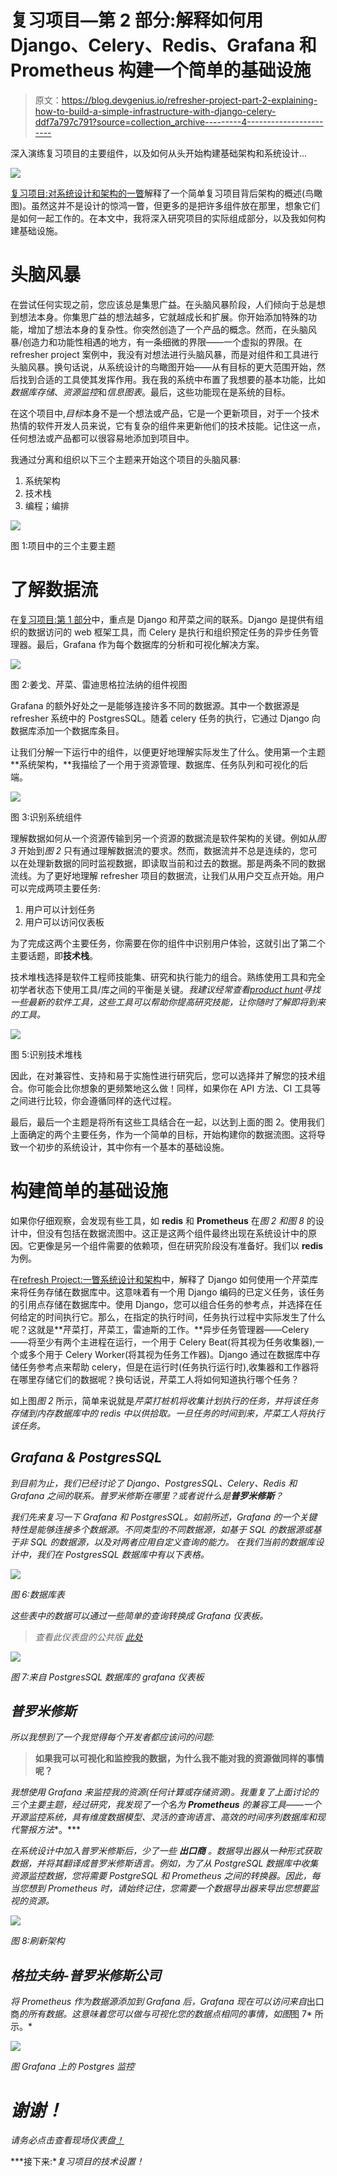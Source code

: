 # 复习项目—第 2 部分:解释如何用 Django、Celery、Redis、Grafana 和 Prometheus 构建一个简单的基础设施

> 原文：<https://blog.devgenius.io/refresher-project-part-2-explaining-how-to-build-a-simple-infrastructure-with-django-celery-ddf7a797c791?source=collection_archive---------4----------------------->

深入演练复习项目的主要组件，以及如何从头开始构建基础架构和系统设计…

![](img/728dc780c6e599dbd60306edee4cfb29.png)

[复习项目:对系统设计和架构的一瞥](https://medium.com/@ibrahimroshdy/refresher-project-a-glimpse-of-system-design-and-architecture-aaef28510dd4)解释了一个简单复习项目背后架构的概述(鸟瞰图)。虽然这并不是设计的惊鸿一瞥，但更多的是把许多组件放在那里，想象它们是如何一起工作的。在本文中，我将深入研究项目的实际组成部分，以及我如何构建基础设施。

# 头脑风暴

在尝试任何实现之前，您应该总是集思广益。在头脑风暴阶段，人们倾向于总是想到想法本身。你集思广益的想法越多，它就越成长和扩展。你开始添加特殊的功能，增加了想法本身的复杂性。你突然创造了一个产品的概念。然而，在头脑风暴/创造力和功能性相遇的地方，有一条细微的界限——一个虚拟的界限。在 refresher project 案例中，我没有对想法进行头脑风暴，而是对组件和工具进行头脑风暴。换句话说，从系统设计的鸟瞰图开始——从有目标的更大范围开始，然后找到合适的工具使其发挥作用。我在我的系统中布置了我想要的基本功能，比如*数据库存储*、*资源监控*和*信息图表*。最后，这些功能现在是系统的目标。

在这个项目中,*目标*本身不是一个想法或产品，它是一个更新项目，对于一个技术热情的软件开发人员来说，它有复杂的组件来更新他们的技术技能。记住这一点，任何想法或产品都可以很容易地添加到项目中。

我通过分离和组织以下三个主题来开始这个项目的头脑风暴:

1.  系统架构
2.  技术栈
3.  编程；编排

![](img/ec6b3678e0fa72ff7d3c0b5f0293265f.png)

图 1:项目中的三个主要主题

# 了解数据流

在[复习项目:第 1 部分](https://medium.com/@ibrahimroshdy/refresher-project-a-glimpse-of-system-design-and-architecture-aaef28510dd4)中，重点是 Django 和芹菜之间的联系。Django 是提供有组织的数据访问的 web 框架工具，而 Celery 是执行和组织预定任务的异步任务管理器。最后，Grafana 作为每个数据库的分析和可视化解决方案。

![](img/959b27e6475648ff9cd1a67c55c70373.png)

图 2:姜戈、芹菜、雷迪思格拉法纳的组件视图

Grafana 的额外好处之一是能够连接许多不同的数据源。其中一个数据源是 refresher 系统中的 PostgresSQL。随着 celery 任务的执行，它通过 Django 向数据库添加一个数据库条目。

让我们分解一下运行中的组件，以便更好地理解实际发生了什么。使用第一个主题**系统架构，**我描绘了一个用于资源管理、数据库、任务队列和可视化的后端。

![](img/1272748ca763e92c4c0aaa7ef5db7bb8.png)

图 3:识别系统组件

理解数据如何从一个资源传输到另一个资源的数据流是软件架构的关键。例如从*图 3* 开始到*图 2* 只有通过理解数据流的要求。然而，数据流并不总是连续的，您可以在处理新数据的同时监视数据，即读取当前和过去的数据。那是两条不同的数据流线。为了更好地理解 refresher 项目的数据流，让我们从用户交互点开始。用户可以完成两项主要任务:

1.  用户可以计划任务
2.  用户可以访问仪表板

为了完成这两个主要任务，你需要在你的组件中识别用户体验，这就引出了第二个主要话题，即**技术栈**。

技术堆栈选择是软件工程师技能集、研究和执行能力的组合。熟练使用工具和完全初学者状态下使用工具/库之间的平衡是关键。*我建议经常查看*[*product hunt*](https://www.producthunt.com/)*寻找一些最新的软件工具，这些工具可以帮助你提高研究技能，让你随时了解即将到来的工具。*

![](img/45120b7233217fc4b74a024897172d55.png)

图 5:识别技术堆栈

因此，在对兼容性、支持和易于实施性进行研究后，您可以选择并了解您的技术组合。你可能会比你想象的更频繁地这么做！同样，如果你在 API 方法、CI 工具等之间进行比较，你会遵循同样的迭代过程。

最后，最后一个主题是将所有这些工具结合在一起，以达到上面的图 2。使用我们上面确定的两个主要任务，作为一个简单的目标，开始构建你的数据流图。这将导致一个初步的系统设计，其中你有一个基本的基础设施。

# 构建简单的基础设施

如果你仔细观察，会发现有些工具，如 **redis** 和 **Prometheus** 在*图 2 和图 8* 的设计中，但没有包括在数据流图中。这正是这两个组件最终出现在系统设计中的原因。它更像是另一个组件需要的依赖项，但在研究阶段没有准备好。我们以 **redis** 为例。

在[refresh Project:一瞥系统设计和架构](https://medium.com/@ibrahimroshdy/refresher-project-a-glimpse-of-system-design-and-architecture-aaef28510dd4)中，解释了 Django 如何使用一个芹菜库来将任务存储在数据库中。这意味着有一个用 Django 编码的已定义任务，该任务的引用点存储在数据库中。使用 Django，您可以组合任务的参考点，并选择在任何给定的时间执行它。那么，在指定的执行时间，任务执行过程中实际发生了什么呢？这就是**芹菜打，芹菜工，雷迪斯的工作。**异步任务管理器——Celery——将至少有两个主进程在运行，一个用于 Celery Beat(将其视为任务收集器),一个或多个用于 Celery Worker(将其视为任务工作器)。Django 通过在数据库中存储任务参考点来帮助 celery，但是在运行时(任务执行运行时),收集器和工作器将在哪里存储它们的数据呢？换句话说，芹菜工人将如何知道执行哪个任务？

如上图*图 2* 所示，简单来说就是*芹菜打桩机将收集计划执行的任务，并将该任务存储到内存数据库中的 redis 中以供拾取。一旦任务的时间到来，芹菜工人将执行该任务。*

## *Grafana & PostgresSQL*

*到目前为止，我们已经讨论了 Django、PostgresSQL、Celery、Redis 和 Grafana 之间的联系。普罗米修斯在哪里？或者说什么是**普罗米修斯**？*

*我们先来复习一下 Grafana 和 PostgresSQL。如前所述，Grafana 的一个关键特性是能够连接多个数据源。不同类型的不同数据源，如基于 SQL 的数据源或基于非 SQL 的数据源，以及对两者应用自定义查询的能力。
在我们当前的数据库设计中，我们在 PostgresSQL 数据库中有以下表格。*

*![](img/c33dd52f8212e8e3e593bd1cc5245d6b.png)*

*图 6:数据库表*

*这些表中的数据可以通过一些简单的查询转换成 Grafana 仪表板。*

> **查看此仪表盘的公共版* [*此处*](https://speedtester.withnoedge.tech/d/SvuObl97k/speed-test-dashboard?orgId=2&from=1655301852804&to=1657893852804)*

*![](img/4381837e4cf48c117f7559fedf85c427.png)*

*图 7:来自 PostgresSQL 数据库的 grafana 仪表板*

## *普罗米修斯*

*所以我想到了一个我觉得每个开发者都应该问的问题:*

> **如果我可以可视化和监控我的数据，为什么我不能对我的资源做同样的事情呢？**

*我想使用 Grafana 来监控我的资源(任何计算或存储资源)。我重复了上面讨论的三个主要主题，经过研究，我发现了一个名为 **Prometheus** 的兼容工具——一个开源监控系统，具有维度数据模型、灵活的查询语言、高效的时间序列数据库和现代警报方法**。***

*在系统设计中加入普罗米修斯后，少了一些 ***出口商*** 。数据导出器从一种形式获取数据，并将其翻译成普罗米修斯语言。例如，为了从 PostgreSQL 数据库中收集资源监控数据，您将需要 PostgreSQL 和 Prometheus 之间的转换器。因此，每当您想到 Prometheus 时，请始终记住，您需要一个数据导出器来导出您想要监视的资源。*

*![](img/5efb66f5f0207bb4cde98c12b48e09a7.png)*

*图 8:刷新架构*

## *格拉夫纳-普罗米修斯公司*

*将 Prometheus 作为数据源添加到 Grafana 后，Grafana 现在可以访问来自*出口商*的所有数据。这意味着您可以做与可视化您的数据点相同的事情，如图*图 7* 所示。*

*![](img/8af5c346c7f4e5c32b2569c3b65bc9bd.png)*

*图 Grafana 上的 Postgres 监控*

# *谢谢！*

*请务必点击查看现场仪表盘[！](https://speedtester.withnoedge.tech/d/SvuObl97k/speed-test-dashboard?orgId=2&from=1655301852804&to=1657893852804)*

***接下来:**复习项目的技术设置！*